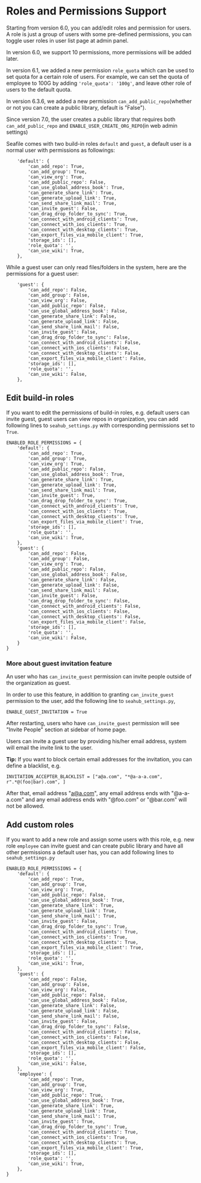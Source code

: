 # Roles and Permissions Support

Starting from version 6.0, you can add/edit roles and permission for users. A role is just a group of users with some pre-defined permissions, you can toggle user roles in user list page at admin panel.

In version 6.0, we support 10 permissions, more permissions will be added later.

In version 6.1, we added a new permission `role_quota` which can be used to set quota for a certain role of users. For example, we can set the quota of employee to 100G by adding `'role_quota': '100g'`, and leave other role of users to the default quota.

In version 6.3.6, we added a new permission `can_add_public_repo`(whether or not you can create a public library, default is "False").

Since version 7.0, the user creates a public library that requires both `can_add_public_repo` and `ENABLE_USER_CREATE_ORG_REPO`(in web admin settings)

Seafile comes with two build-in roles `default` and `guest`, a default user is a normal user with permissions as followings:
```
    'default': {
        'can_add_repo': True,
        'can_add_group': True,
        'can_view_org': True,
        'can_add_public_repo': False,
        'can_use_global_address_book': True,
        'can_generate_share_link': True,
        'can_generate_upload_link': True,
        'can_send_share_link_mail': True,
        'can_invite_guest': False,
        'can_drag_drop_folder_to_sync': True,
        'can_connect_with_android_clients': True,
        'can_connect_with_ios_clients': True,
        'can_connect_with_desktop_clients': True,
        'can_export_files_via_mobile_client': True,
        'storage_ids': [],
        'role_quota': '',
        'can_use_wiki': True,
    },
```

While a guest user can only read files/folders in the system, here are the permissions for a guest user:
```
    'guest': {
        'can_add_repo': False,
        'can_add_group': False,
        'can_view_org': False,
        'can_add_public_repo': False,
        'can_use_global_address_book': False,
        'can_generate_share_link': False,
        'can_generate_upload_link': False,
        'can_send_share_link_mail': False,
        'can_invite_guest': False,
        'can_drag_drop_folder_to_sync': False,
        'can_connect_with_android_clients': False,
        'can_connect_with_ios_clients': False,
        'can_connect_with_desktop_clients': False,
        'can_export_files_via_mobile_client': False,
        'storage_ids': [],
        'role_quota': '',
        'can_use_wiki': False,
    },
```

## Edit build-in roles

If you want to edit the permissions of build-in roles, e.g. default users can invite guest, guest users can view repos in organization, you can add following lines to `seahub_settings.py` with corresponding permissions set to `True`.

```
ENABLED_ROLE_PERMISSIONS = {
    'default': {
        'can_add_repo': True,
        'can_add_group': True,
        'can_view_org': True,
        'can_add_public_repo': False,
        'can_use_global_address_book': True,
        'can_generate_share_link': True,
        'can_generate_upload_link': True,
        'can_send_share_link_mail': True,
        'can_invite_guest': True,
        'can_drag_drop_folder_to_sync': True,
        'can_connect_with_android_clients': True,
        'can_connect_with_ios_clients': True,
        'can_connect_with_desktop_clients': True,
        'can_export_files_via_mobile_client': True,
        'storage_ids': [],
        'role_quota': '',
        'can_use_wiki': True,
    },
    'guest': {
        'can_add_repo': False,
        'can_add_group': False,
        'can_view_org': True,
        'can_add_public_repo': False,
        'can_use_global_address_book': False,
        'can_generate_share_link': False,
        'can_generate_upload_link': False,
        'can_send_share_link_mail': False,
        'can_invite_guest': False,
        'can_drag_drop_folder_to_sync': False,
        'can_connect_with_android_clients': False,
        'can_connect_with_ios_clients': False,
        'can_connect_with_desktop_clients': False,
        'can_export_files_via_mobile_client': False,
        'storage_ids': [],
        'role_quota': '',
        'can_use_wiki': False,
    }
}
```

### More about guest invitation feature

An user who has `can_invite_guest` permission can invite people outside of the organization as guest.

In order to use this feature, in addition to granting `can_invite_guest` permission to the user, add the  following line to `seahub_settings.py`,

```
ENABLE_GUEST_INVITATION = True
```

After restarting, users who have `can_invite_guest` permission will see "Invite People" section at sidebar of home page.

Users can invite a guest user by providing his/her email address, system will email the invite link to the user.

**Tip:** If you want to block certain email addresses for the invitation, you can define a blacklist, e.g.

```
INVITATION_ACCEPTER_BLACKLIST = ["a@a.com", "*@a-a-a.com", r".*@(foo|bar).com", ]
```

After that, email address "a@a.com", any email address ends with "@a-a-a.com" and any email address ends with "@foo.com" or "@bar.com" will not be allowed.


## Add custom roles

If you want to add a new role and assign some users with this role, e.g. new role `employee` can invite guest and can create public library and have all other permissions a default user has, you can add following lines to `seahub_settings.py`

```
ENABLED_ROLE_PERMISSIONS = {
    'default': {
        'can_add_repo': True,
        'can_add_group': True,
        'can_view_org': True,
        'can_add_public_repo': False,
        'can_use_global_address_book': True,
        'can_generate_share_link': True,
        'can_generate_upload_link': True,
        'can_send_share_link_mail': True,
        'can_invite_guest': False,
        'can_drag_drop_folder_to_sync': True,
        'can_connect_with_android_clients': True,
        'can_connect_with_ios_clients': True,
        'can_connect_with_desktop_clients': True,
        'can_export_files_via_mobile_client': True,
        'storage_ids': [],
        'role_quota': '',
        'can_use_wiki': True,
    },
    'guest': {
        'can_add_repo': False,
        'can_add_group': False,
        'can_view_org': False,
        'can_add_public_repo': False,
        'can_use_global_address_book': False,
        'can_generate_share_link': False,
        'can_generate_upload_link': False,
        'can_send_share_link_mail': False,
        'can_invite_guest': False,
        'can_drag_drop_folder_to_sync': False,
        'can_connect_with_android_clients': False,
        'can_connect_with_ios_clients': False,
        'can_connect_with_desktop_clients': False,
        'can_export_files_via_mobile_client': False,
        'storage_ids': [],
        'role_quota': '',
        'can_use_wiki': False,
    },
    'employee': {
        'can_add_repo': True,
        'can_add_group': True,
        'can_view_org': True,
        'can_add_public_repo': True,
        'can_use_global_address_book': True,
        'can_generate_share_link': True,
        'can_generate_upload_link': True,
        'can_send_share_link_mail': True,
        'can_invite_guest': True,
        'can_drag_drop_folder_to_sync': True,
        'can_connect_with_android_clients': True,
        'can_connect_with_ios_clients': True,
        'can_connect_with_desktop_clients': True,
        'can_export_files_via_mobile_client': True,
        'storage_ids': [],
        'role_quota': '',
        'can_use_wiki': True,
    },
}
```
